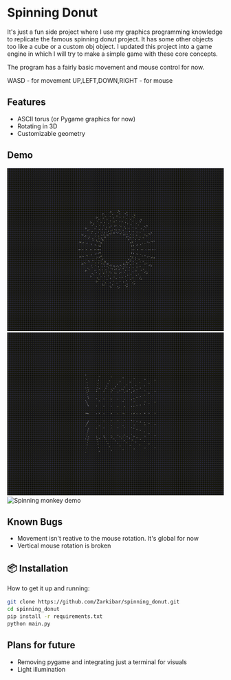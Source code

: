 
# Spinning Donut
It's just a fun side project where I use my graphics programming knowledge to replicate the famous spinning donut project.
It has some other objects too like a cube or a custom obj object. I updated this project into a game engine in which I will try to make a simple game with these core concepts.

The program has a fairly basic movement and mouse control for now.

WASD - for movement
UP,LEFT,DOWN,RIGHT - for mouse

## Features

- ASCII torus (or Pygame graphics for now)
- Rotating in 3D
- Customizable geometry

## Demo

![Spinning donut demo](demos/donut.gif)
![Spinning cube demo](demos/cube.gif)
![Spinning monkey demo](demos/monkey.gif)

## Known Bugs

 - Movement isn't reative to the mouse rotation. It's global for now
 - Vertical mouse rotation is broken

## 📦 Installation

How to get it up and running:

```bash
git clone https://github.com/Zarkibar/spinning_donut.git
cd spinning_donut
pip install -r requirements.txt
python main.py
```

## Plans for future
 - Removing pygame and integrating just a terminal for visuals
 - Light illumination